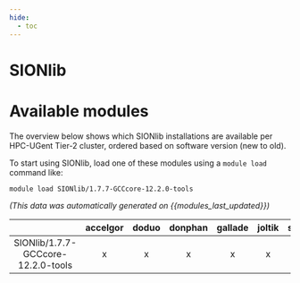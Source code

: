 ```yaml
---
hide:
  - toc
---
```


SIONlib
=======

# Available modules


The overview below shows which SIONlib installations are available per HPC-UGent Tier-2 cluster, ordered based on software version (new to old).

To start using SIONlib, load one of these modules using a `module load` command like:

```shell
module load SIONlib/1.7.7-GCCcore-12.2.0-tools
```

*(This data was automatically generated on {{modules_last_updated}})*  

| |accelgor|doduo|donphan|gallade|joltik|shinx|skitty|
| :---: | :---: | :---: | :---: | :---: | :---: | :---: | :---: |
|SIONlib/1.7.7-GCCcore-12.2.0-tools|x|x|x|x|x|x|x|
